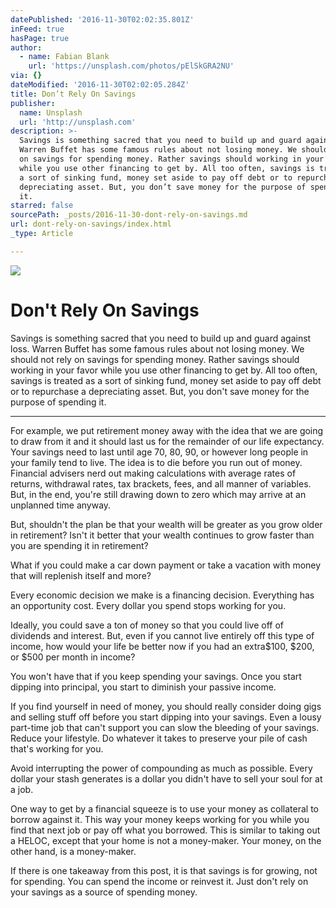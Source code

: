 ```yaml
---
datePublished: '2016-11-30T02:02:35.801Z'
inFeed: true
hasPage: true
author:
  - name: Fabian Blank
    url: 'https://unsplash.com/photos/pElSkGRA2NU'
via: {}
dateModified: '2016-11-30T02:02:05.284Z'
title: Don’t Rely On Savings
publisher:
  name: Unsplash
  url: 'http://unsplash.com'
description: >-
  Savings is something sacred that you need to build up and guard against loss.
  Warren Buffet has some famous rules about not losing money. We should not rely
  on savings for spending money. Rather savings should working in your favor
  while you use other financing to get by. All too often, savings is treated as
  a sort of sinking fund, money set aside to pay off debt or to repurchase a
  depreciating asset. But, you don’t save money for the purpose of spending
  it.  
starred: false
sourcePath: _posts/2016-11-30-dont-rely-on-savings.md
url: dont-rely-on-savings/index.html
_type: Article

---
```

![](https://the-grid-user-content.s3-us-west-2.amazonaws.com/634aad12-4f66-4788-8dd9-add180187b02.png)

# Don't Rely On Savings

Savings is something sacred that you need to build up and guard against loss. Warren Buffet has some famous rules about not losing money. We should not rely on savings for spending money. Rather savings should working in your favor while you use other financing to get by. All too often, savings is treated as a sort of sinking fund, money set aside to pay off debt or to repurchase a depreciating asset. But, you don't save money for the purpose of spending it. 

---

For example, we put retirement money away with the idea that we are going to draw from it and it should last us for the remainder of our life expectancy. Your savings need to last until age 70, 80, 90, or however long people in your family tend to live. The idea is to die before you run out of money. Financial advisers nerd out making calculations with average rates of returns, withdrawal rates, tax brackets, fees, and all manner of variables. But, in the end, you're still drawing down to zero which may arrive at an unplanned time anyway. 

But, shouldn't the plan be that your wealth will be greater as you grow older in retirement? Isn't it better that your wealth continues to grow faster than you are spending it in retirement?

What if you could make a car down payment or take a vacation with money that will replenish itself and more?

Every economic decision we make is a financing decision. Everything has an opportunity cost. Every dollar you spend stops working for you. 

Ideally, you could save a ton of money so that you could live off of dividends and interest. But, even if you cannot live entirely off this type of income, how would your life be better now if you had an extra$100, $200, or $500 per month in income? 

You won't have that if you keep spending your savings. Once you start dipping into principal, you start to diminish your passive income. 

If you find yourself in need of money, you should really consider doing gigs and selling stuff off before you start dipping into your savings. Even a lousy part-time job that can't support you can slow the bleeding of your savings. Reduce your lifestyle. Do whatever it takes to preserve your pile of cash that's working for you. 

Avoid interrupting the power of compounding as much as possible. Every dollar your stash generates is a dollar you didn't have to sell your soul for at a job. 

One way to get by a financial squeeze is to use your money as collateral to borrow against it. This way your money keeps working for you while you find that next job or pay off what you borrowed. This is similar to taking out a HELOC, except that your home is not a money-maker. Your money, on the other hand, is a money-maker. 

If there is one takeaway from this post, it is that savings is for growing, not for spending. You can spend the income or reinvest it. Just don't rely on your savings as a source of spending money.